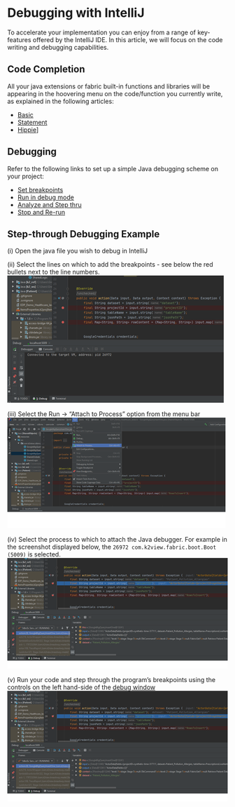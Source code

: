 # Debugging with IntelliJ

To accelerate your implementation you can enjoy from a range of key-features offered by the IntelliJ IDE. In this article, we will focus on the code writing and debugging capabilities.


## Code Completion
All your java extensions or fabric built-in functions and libraries will be appearing in the hoovering menu on the code/function you currently write, as explained in the following articles:

-	[Basic]( https://www.jetbrains.com/help/idea/auto-completing-code.html#basic_completion)
- [Statement]( https://www.jetbrains.com/help/idea/auto-completing-code.html#statements_completion)
- [Hippie]( https://www.jetbrains.com/help/idea/auto-completing-code.html#hippie_completion)]


## Debugging

Refer to the following links to set up a simple Java debugging scheme on your project:
- [Set breakpoints]( https://www.jetbrains.com/help/idea/debugging-your-first-java-application.html#setting-breakpoints)
- [Run in debug mode]( https://www.jetbrains.com/help/idea/debugging-your-first-java-application.html#running-program)
- [Analyze and Step thru]( https://www.jetbrains.com/help/idea/debugging-your-first-java-application.html#analyzing-state)
- [Stop and Re-run]( https://www.jetbrains.com/help/idea/debugging-your-first-java-application.html#stopping-debugger)

## Step-through Debugging Example

(i)	Open the java file you wish to debug in IntelliJ

(ii)	Select the lines on which to add the breakpoints  - see below the red bullets next to the line numbers. 
![image](images/04_15_01_breakpoints.png)
 
(iii)	Select the Run -> “Attach to Process” option from the menu bar  
![image](images/04_15_02_attach.png)
 
(iv)	Select the process to which to attach the Java debugger. For example in the screenshot displayed below, the ```26972 com.k2view.fabric.boot.Boot (5009)``` is selected. 
![image](images/04_15_03_attach.png)
 
(v)	Run your code and step through the program’s breakpoints using the controls on the left hand-side of the [debug window](https://www.jetbrains.com/help/idea/debugging-your-first-java-application.html#stepping)
![image](images/04_15_04_steps.png)

